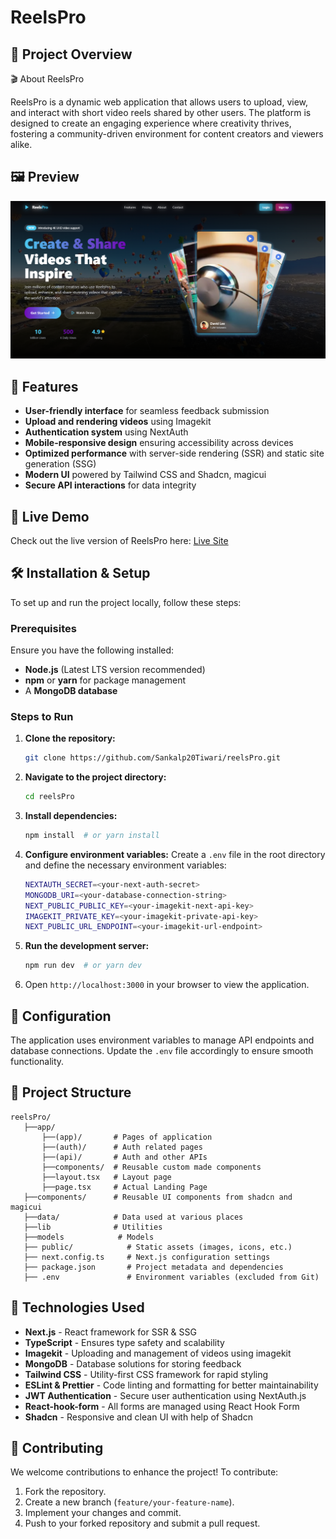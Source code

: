 # ReelsPro

## 📌 Project Overview

🎬 About ReelsPro

ReelsPro is a dynamic web application that allows users to upload, view, and interact with short video reels shared by other users. The platform is designed to create an engaging experience where creativity thrives, fostering a community-driven environment for content creators and viewers alike.

## 🖼️  Preview

![ReelsPro Landing Page](public/landingPage.png)

## 🚀 Features

- **User-friendly interface** for seamless feedback submission
- **Upload and rendering videos** using Imagekit 
- **Authentication system** using NextAuth
- **Mobile-responsive design** ensuring accessibility across devices
- **Optimized performance** with server-side rendering (SSR) and static site generation (SSG)
- **Modern UI** powered by Tailwind CSS and Shadcn, magicui
- **Secure API interactions** for data integrity

## 🔗 Live Demo

Check out the live version of ReelsPro here: [Live Site](https://reelspro-phi.vercel.app/)

## 🛠 Installation & Setup

To set up and run the project locally, follow these steps:

### Prerequisites

Ensure you have the following installed:

- **Node.js** (Latest LTS version recommended)
- **npm** or **yarn** for package management
- A **MongoDB database**

### Steps to Run

1. **Clone the repository:**
   ```sh
   git clone https://github.com/Sankalp20Tiwari/reelsPro.git
   ```
2. **Navigate to the project directory:**
   ```sh
   cd reelsPro
   ```
3. **Install dependencies:**
   ```sh
   npm install  # or yarn install
   ```
4. **Configure environment variables:**
   Create a `.env` file in the root directory and define the necessary environment variables:
   ```sh
   NEXTAUTH_SECRET=<your-next-auth-secret>
   MONGODB_URI=<your-database-connection-string>
   NEXT_PUBLIC_PUBLIC_KEY=<your-imagekit-next-api-key>
   IMAGEKIT_PRIVATE_KEY=<your-imagekit-private-api-key>
   NEXT_PUBLIC_URL_ENDPOINT=<your-imagekit-url-endpoint>
   ```
5. **Run the development server:**
   ```sh
   npm run dev  # or yarn dev
   ```
6. Open `http://localhost:3000` in your browser to view the application.

## 🔧 Configuration

The application uses environment variables to manage API endpoints and database connections. Update the `.env` file accordingly to ensure smooth functionality.

## 📂 Project Structure

```
reelsPro/               
   ├──app/             
       ├──(app)/       # Pages of application
       ├──(auth)/      # Auth related pages
       ├──(api)/       # Auth and other APIs
       ├──components/  # Reusable custom made components
       ├──layout.tsx   # Layout page
       ├──page.tsx     # Actual Landing Page
   ├──components/      # Reusable UI components from shadcn and magicui
   ├──data/            # Data used at various places
   ├──lib              # Utilities
   ├──models            # Models            
   ├── public/            # Static assets (images, icons, etc.)
   ├── next.config.ts     # Next.js configuration settings
   ├── package.json       # Project metadata and dependencies
   ├── .env               # Environment variables (excluded from Git)
```

## 🏰 Technologies Used

- **Next.js** - React framework for SSR & SSG
- **TypeScript** - Ensures type safety and scalability
- **Imagekit** - Uploading and management of videos using imagekit
- **MongoDB** - Database solutions for storing feedback
- **Tailwind CSS** - Utility-first CSS framework for rapid styling
- **ESLint & Prettier** - Code linting and formatting for better maintainability
- **JWT Authentication** - Secure user authentication using NextAuth.js
- **React-hook-form** - All forms are managed using React Hook Form
- **Shadcn** - Responsive and clean UI with help of Shadcn


## 🤝 Contributing

We welcome contributions to enhance the project! To contribute:

1. Fork the repository.
2. Create a new branch (`feature/your-feature-name`).
3. Implement your changes and commit.
4. Push to your forked repository and submit a pull request.






